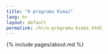 ```yaml
---
title: "O programu Kimai"
lang: hr
layout: default
permalink: /hr/o-programu-kimai.html
---
```


{% include pages/about.md %}
